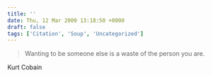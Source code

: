 ```yaml
---
title: ''
date: Thu, 12 Mar 2009 13:18:50 +0000
draft: false
tags: ['Citation', 'Soup', 'Uncategorized']
---
```


> Wanting to be someone else is a waste of the person you are.

Kurt Cobain